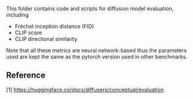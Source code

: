 
This folder contains code and scripts for diffusion model evaluation, including 

- Fréchet inception distance (FID)
- CLIP score
- CLIP directional similarity 

Note that all these metrics are neural network-based thus the parameters used are kept the same as the pytorch version used in other benchmarks.



## Reference

[1] https://huggingface.co/docs/diffusers/conceptual/evaluation
